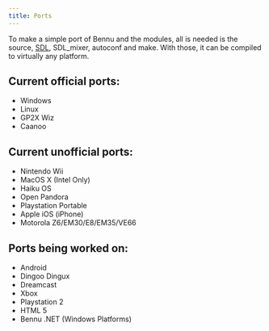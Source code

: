 ```yaml
---
title: Ports
---
```


To make a simple port of Bennu and the modules, all is needed is the source, [SDL](https://www.libsdl.org/), SDL_mixer, autoconf and make. With those, it can be compiled to virtually any platform.

## Current official ports:

- Windows
- Linux
- GP2X Wiz
- Caanoo

## Current unofficial ports:

- Nintendo Wii
- MacOS X (Intel Only)
- Haiku OS
- Open Pandora
- Playstation Portable
- Apple iOS (iPhone)
- Motorola Z6/EM30/E8/EM35/VE66

## Ports being worked on:

- Android
- Dingoo Dingux
- Dreamcast
- Xbox
- Playstation 2
- HTML 5
- Bennu .NET (Windows Platforms)

